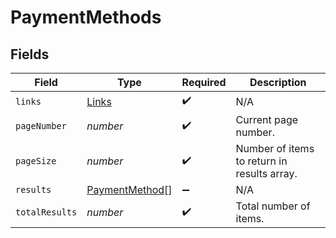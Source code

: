 # PaymentMethods


## Fields

| Field                                                   | Type                                                    | Required                                                | Description                                             |
| ------------------------------------------------------- | ------------------------------------------------------- | ------------------------------------------------------- | ------------------------------------------------------- |
| `links`                                                 | [Links](../../models/shared/links.md)                   | :heavy_check_mark:                                      | N/A                                                     |
| `pageNumber`                                            | *number*                                                | :heavy_check_mark:                                      | Current page number.                                    |
| `pageSize`                                              | *number*                                                | :heavy_check_mark:                                      | Number of items to return in results array.             |
| `results`                                               | [PaymentMethod](../../models/shared/paymentmethod.md)[] | :heavy_minus_sign:                                      | N/A                                                     |
| `totalResults`                                          | *number*                                                | :heavy_check_mark:                                      | Total number of items.                                  |